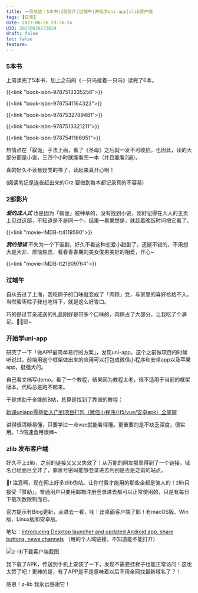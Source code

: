 ```yaml
---
title: 一周总结：5本书|2部影片|过端午|开始学uni-app|zlib客户端
tags: [日常]
date: 2023-06-26 23:36:24
UID: 20230626233624
draft: false
toc: false
feature: 
---
```



### 5本书

上周读完了5本书，加上之前的《一只鸟接着一只鸟》读完了6本。

{{<link "book-isbn-9787513335256">}}

{{<link "book-isbn-9787541164323">}}

{{<link "book-isbn-9787532789481">}}

{{<link "book-isbn-9787513321211">}}

{{<link "book-isbn-9787541166051">}}

热情点在「叙诡」手法上面，看了《圣母》之后就一发不可收拾。也因此，读的大部分都是小说，三四个小时就能看完一本（并且能看2遍）。

真的好久不读悬疑类的书了，读起来真开心啊！

(阅读笔记是连夜赶出来的Orz 要做到每本都记录真的不容易)

### 2部影片

_**爱的成人式**_ 也是因为「叙诡」被种草的，没有找到小说，刚好记得在人人的主页上见过这部，不知道是不是同一个。结果一看果然是，就趁着晚饭时间把它看了。

{{<link "movie-IMDB-tt4119590">}}

_**我的错误**_ 不失为一个下饭剧，好久不看这种恋爱小甜剧了，还挺不错的，不用想大是大非、烦恼焦虑，看看青春期的美女俊男美好的相爱，开心~

{{<link "movie-IMDB-tt21909764">}}

### 过端午
自从去过了上海，我吃粽子的口味就变成了「肉粽」党，与家里的喜好格格不入。当然蜜枣粽子我也吃得下，就是这么好胃口。

巧的是过节亲戚送的礼盒刚好是带多个口味的，肉粽占了大部分，让我吃了个满足。✌🏻耶~

### 开始学uni-app
研究了一下「做APP最简单易行的方案」，发现uni-app。这个之前做项目的时候听说过，前端用这个框架做出来的应用可以打包成微信小程序和安卓app以及苹果app，挺强大的。

自己看文档写demo。看了一个教程，结果因为教程太老，很不适用于当前的框架版本，代码总是跑不起来。

于是求助于全能的B站，总算是找到了靠谱的教程：

[新课uniapp零基础入门到项目打包（微信小程序/H5/vue/安卓apk）全掌握](https://www.bilibili.com/video/BV1mT411K7nW/?p=31&share_source=copy_web&vd_source=f44b1cb3a4e56e90e1d1c75ac3c8c242) 

讲得很清晰易懂，只要学过一点vue就能看得懂。更重要的是不缺乏深度，很实用。1.5倍速食用很棒~

### zlib 发布客户端

好久不上zlib，之前的链接又又又失效了！从万能的网友那里得到了一个链接，域名已经面目全非了，靠账号密码能够登录进去判别是否是之前的站点。

📢❗️ 注意啊，现在网上好多zlib伪站。让你付费才能用的那些全都是骗人的！zlib只接受「赞助」，普通用户只要用邮箱注册登录进去都可以正常使用的，只是有每日下载次数限制而已。

官方提示有Blog更新，点进去一看，哇！出桌面客户端了耶！有macOS版、Win版、Linux版和安卓版。

地址：[Introducing Desktop launcher and updated Android app, share buttons, news channels](https://lib-gzgggov2otfvlun5idsshdlg.1lib.cz/blog/44) （用的个人域链接，不知道能不能打开）

![z-lib下载客户端截图](https://s2.loli.net/2023/06/27/JoECadjXpTrUwcP.png)

我下载了APK，传送到手机上安装了一下，发现不需要挂梯子也能正常访问！这也太赞了吧！更棒的是，有了APP是不是意味着以后不用全网找最新域名了？！

感恩！z-lib  我永远感谢它！